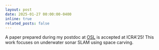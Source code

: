 ```yaml
---
layout: post
date: 2025-01-27 00:00:00-0400
inline: true
related_posts: false
---
```


A paper prepared during my postdoc at [OSL](https://oceansystemslab.github.io/) is accepted at ICRA'25! This work focuses on underwater sonar SLAM using space carving.
